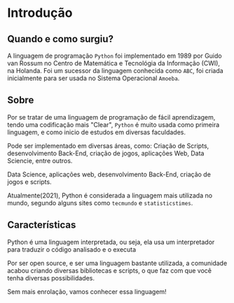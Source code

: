 # Introdução

## Quando e como surgiu?

A linguagem de programação `Python` foi implementado em 1989 por Guido van Rossum no Centro de Matemática e Tecnológia da Informação (CWI), na Holanda. Foi um sucessor da linguagem conhecida como `ABC`, foi criada inicialmente para ser usada no Sistema Operacional `Amoeba`.

## Sobre

Por se tratar de uma linguagem de programação de fácil aprendizagem, tendo uma codificação mais "Clear", `Python` é muito usada como primeira linguagem, e como inicio de estudos em diversas faculdades.

Pode ser implementado em diversas áreas, como: Criação de Scripts, desenvolvimento Back-End, criação de jogos, aplicações Web, Data Sciencie, entre outros.

Data Science, aplicações web, desenvolvimento Back-End, criação de jogos e scripts.

Atualmente(2021), Python é considerada a linguagem mais utilizada no mundo, segundo alguns sites como `tecmundo` e `statisticstimes`.

## Características

Python é uma linguagem interpretada, ou seja, ela usa um interpretador para traduzir o código analisado e o executa

Por ser open source, e ser uma linguagem bastante utilizada, a comunidade acabou criando diversas bibliotecas e scripts, o que faz com que você tenha diversas possibilidades.

Sem mais enrolação, vamos conhecer essa linguagem!
